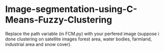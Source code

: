 # Image-segmentation-using-C-Means-Fuzzy-Clustering

Replace the path variable (in FCM.py) with your perfered image (suppose i done clustering on satellite images forest area, water bodies, farmland, industrial area and snow cover). 
